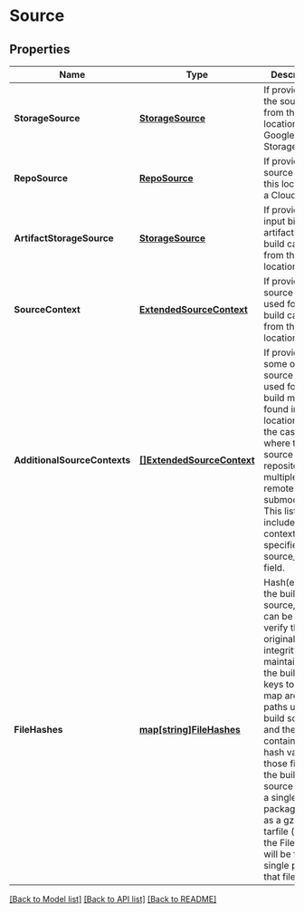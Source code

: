 # Source

## Properties
Name | Type | Description | Notes
------------ | ------------- | ------------- | -------------
**StorageSource** | [**StorageSource**](StorageSource.md) | If provided, get the source from this location in in Google Cloud Storage. | [optional] [default to null]
**RepoSource** | [**RepoSource**](RepoSource.md) | If provided, get source from this location in a Cloud Repo. | [optional] [default to null]
**ArtifactStorageSource** | [**StorageSource**](StorageSource.md) | If provided, the input binary artifacts for the build came from this location. | [optional] [default to null]
**SourceContext** | [**ExtendedSourceContext**](ExtendedSourceContext.md) | If provided, the source code used for the build came from this location. | [optional] [default to null]
**AdditionalSourceContexts** | [**[]ExtendedSourceContext**](ExtendedSourceContext.md) | If provided, some of the source code used for the build may be found in these locations, in the case where the source repository had multiple remotes or submodules. This list will not include the context specified in the source_context field. | [optional] [default to null]
**FileHashes** | [**map[string]FileHashes**](FileHashes.md) | Hash(es) of the build source, which can be used to verify that the original source integrity was maintained in the build.  The keys to this map are file paths used as build source and the values contain the hash values for those files.  If the build source came in a single package such as a gzipped tarfile (.tar.gz), the FileHash will be for the single path to that file. | [optional] [default to null]

[[Back to Model list]](../v1alpha1/README.md#documentation-for-models) [[Back to API list]](../v1alpha1/README.md#documentation-for-api-endpoints) [[Back to README]](../v1alpha1/README.md)


